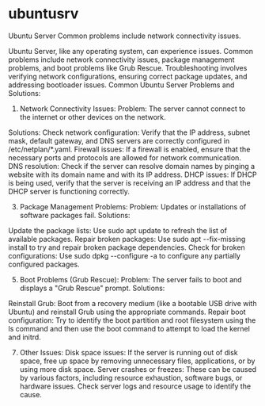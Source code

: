 # ubuntusrv
Ubuntu Server Common problems include network connectivity issues.

Ubuntu Server, like any operating system, can experience issues. Common problems include network connectivity issues, package management problems, and boot problems like Grub Rescue. Troubleshooting involves verifying network configurations, ensuring correct package updates, and addressing bootloader issues. 
Common Ubuntu Server Problems and Solutions:


1. Network Connectivity Issues:
Problem: The server cannot connect to the internet or other devices on the network.


Solutions:
Check network configuration: Verify that the IP address, subnet mask, default gateway, and DNS servers are correctly configured in /etc/netplan/*.yaml.
Firewall issues: If a firewall is enabled, ensure that the necessary ports and protocols are allowed for network communication.
DNS resolution: Check if the server can resolve domain names by pinging a website with its domain name and with its IP address.
DHCP issues: If DHCP is being used, verify that the server is receiving an IP address and that the DHCP server is functioning correctly. 


3. Package Management Problems:
Problem: Updates or installations of software packages fail.
Solutions:

Update the package lists: Use sudo apt update to refresh the list of available packages.
Repair broken packages: Use sudo apt   --fix-missing install    to try and repair broken package dependencies.
Check for broken configurations: Use   sudo dpkg --configure -a    to configure any partially configured packages. 


5. Boot Problems (Grub Rescue):
Problem: The server fails to boot and displays a "Grub Rescue" prompt.
Solutions:

Reinstall Grub: Boot from a recovery medium (like a bootable USB drive with Ubuntu) and reinstall Grub using the appropriate commands.
Repair boot configuration: Try to identify the boot partition and root filesystem using the ls command and then use the boot command to attempt to load the kernel and initrd. 


7. Other Issues:
Disk space issues:
If the server is running out of disk space, free up space by removing unnecessary files, applications, or by using more disk space. 
Server crashes or freezes:
These can be caused by various factors, including resource exhaustion, software bugs, or hardware issues. Check server logs and resource usage to identify the cause.


